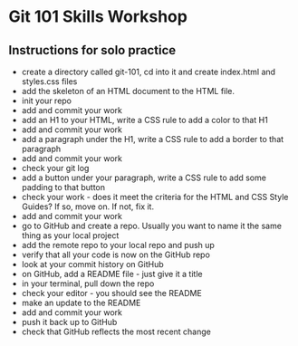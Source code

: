 # Git 101 Skills Workshop


## Instructions for solo practice
* create a directory called git-101, cd into it and create index.html and styles.css files 
* add the skeleton of an HTML document to the HTML file.
* init your repo
* add and commit your work
* add an H1 to your HTML, write a CSS rule to add a color to that H1
* add and commit your work
* add a paragraph under the H1, write a CSS rule to add a border to that paragraph
* add and commit your work
* check your git log
* add a button under your paragraph, write a CSS rule to add some padding to that button
* check your work - does it meet the criteria for the HTML and CSS Style Guides? If so, move on. If not, fix it.
* add and commit your work
* go to GitHub and create a repo. Usually you want to name it the same thing as your local project
* add the remote repo to your local repo and push up
* verify that all your code is now on the GitHub repo
* look at your commit history on GitHub
* on GitHub, add a README file - just give it a title
* in your terminal, pull down the repo
* check your editor - you should see the README
* make an update to the README
* add and commit your work
* push it back up to GitHub
* check that GitHub reflects the most recent change
